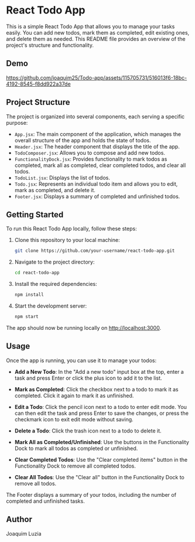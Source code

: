 # React Todo App

This is a simple React Todo App that allows you to manage your tasks easily. You can add new todos, mark them as completed, edit existing ones, and delete them as needed. This README file provides an overview of the project's structure and functionality.

## Demo
https://github.com/joaquim25/Todo-app/assets/115705731/516013f6-18bc-4192-8545-f8dd922a37de

## Project Structure

The project is organized into several components, each serving a specific purpose:

- `App.jsx`: The main component of the application, which manages the overall structure of the app and holds the state of todos.
- `Header.jsx`: The header component that displays the title of the app.
- `TodoComposer.jsx`: Allows you to compose and add new todos.
- `FunctionalityDock.jsx`: Provides functionality to mark todos as completed, mark all as completed, clear completed todos, and clear all todos.
- `TodoList.jsx`: Displays the list of todos.
- `Todo.jsx`: Represents an individual todo item and allows you to edit, mark as completed, and delete it.
- `Footer.jsx`: Displays a summary of completed and unfinished todos.

## Getting Started

To run this React Todo App locally, follow these steps:

1. Clone this repository to your local machine:

   ```bash
   git clone https://github.com/your-username/react-todo-app.git
   ```

2. Navigate to the project directory:

   ```bash
   cd react-todo-app
   ```

3. Install the required dependencies:

   ```bash
   npm install
   ```

4. Start the development server:

   ```bash
   npm start
   ```

The app should now be running locally on [http://localhost:3000](http://localhost:3000).

## Usage

Once the app is running, you can use it to manage your todos:

- **Add a New Todo**: In the "Add a new todo" input box at the top, enter a task and press Enter or click the plus icon to add it to the list.

- **Mark as Completed**: Click the checkbox next to a todo to mark it as completed. Click it again to mark it as unfinished.

- **Edit a Todo**: Click the pencil icon next to a todo to enter edit mode. You can then edit the task and press Enter to save the changes, or press the checkmark icon to exit edit mode without saving.

- **Delete a Todo**: Click the trash icon next to a todo to delete it.

- **Mark All as Completed/Unfinished**: Use the buttons in the Functionality Dock to mark all todos as completed or unfinished.

- **Clear Completed Todos**: Use the "Clear completed items" button in the Functionality Dock to remove all completed todos.

- **Clear All Todos**: Use the "Clear all" button in the Functionality Dock to remove all todos.

The Footer displays a summary of your todos, including the number of completed and unfinished tasks.

## Author
Joaquim Luzia
